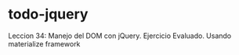 # todo-jquery
Leccion 34: Manejo del DOM con jQuery. Ejercicio Evaluado. Usando materialize framework
